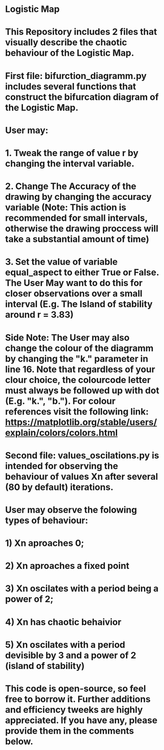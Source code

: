 # Logistic Map

# This Repository includes 2 files that visually describe the chaotic behaviour of the Logistic Map.

# First file: bifurction_diagramm.py includes several functions that construct the bifurcation diagram of the Logistic Map. 
# User may: 
# 1. Tweak the range of value r by changing the interval variable.
# 2. Change The Accuracy of the drawing by changing the accuracy variable (Note: This action is recommended for small intervals, otherwise the drawing proccess will take a substantial amount of time)
# 3. Set the value of variable equal_aspect to either True or False. The User May want to do this for closer observations over a small interval (E.g. The Island of stability around r = 3.83)
# Side Note: The User may also change the colour of the diagramm by changing the "k." parameter in line 16. Note that regardless of your clour choice, the colourcode letter must always be followed up with dot (E.g. "k.", "b."). For colour references visit the following link: https://matplotlib.org/stable/users/explain/colors/colors.html 

# Second file: values_oscilations.py is intended for observing the behaviour of values Xn after several (80 by default) iterations.
# User may observe the folowing types of behaviour: 
# 1) Xn aproaches 0;
# 2) Xn aproaches a fixed point
# 3) Xn oscilates with a period being a power of 2;
# 4) Xn has chaotic behaivior
# 5) Xn oscilates with a period devisible by 3 and a power of 2 (island of stability)

# This code is open-source, so feel free to borrow it. Further additions and efficiency tweeks are highly appreciated. If you have any, please provide them in the comments below.
